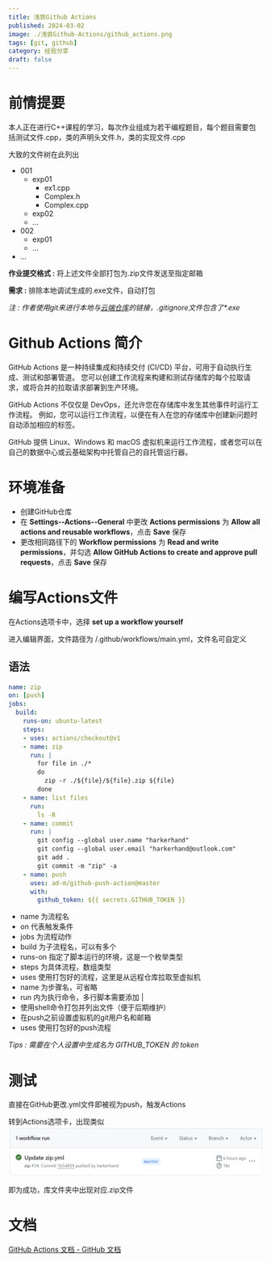 ```yaml
---
title: 浅尝Github Actions
published: 2024-03-02
image: ./浅尝Github-Actions/github_actions.png
tags: [git, github]
category: 经验分享
draft: false
---
```




# 前情提要

本人正在进行C++课程的学习，每次作业组成为若干编程题目，每个题目需要包括测试文件.cpp，类的声明头文件.h，类的实现文件.cpp

大致的文件树在此列出

- 001
  - exp01
    - ex1.cpp
    - Complex.h
    - Complex.cpp
  - exp02
  - ...
- 002
  - exp01
  - ...
- ...

__作业提交格式 :__ 将上述文件全部打包为.zip文件发送至指定邮箱

__需求 :__ 排除本地调试生成的.exe文件，自动打包

_注 : 作者使用git来进行本地与[云端仓库](https://gitee.com/harkerhand/homework2)的链接，.gitignore文件包含了*.exe_



# Github Actions 简介

GitHub Actions 是一种持续集成和持续交付 (CI/CD) 平台，可用于自动执行生成、测试和部署管道。 您可以创建工作流程来构建和测试存储库的每个拉取请求，或将合并的拉取请求部署到生产环境。

GitHub Actions 不仅仅是 DevOps，还允许您在存储库中发生其他事件时运行工作流程。 例如，您可以运行工作流程，以便在有人在您的存储库中创建新问题时自动添加相应的标签。

GitHub 提供 Linux、Windows 和 macOS 虚拟机来运行工作流程，或者您可以在自己的数据中心或云基础架构中托管自己的自托管运行器。



# 环境准备

- 创建GitHub仓库
- 在 **Settings--Actions--General** 中更改 **Actions permissions** 为 **Allow all actions and reusable workflows**，点击 **Save** 保存
- 更改相同路径下的 **Workflow permissions** 为 **Read and write permissions**，并勾选 **Allow GitHub Actions to create and approve pull requests**，点击 **Save** 保存



# 编写Actions文件

在Actions选项卡中，选择 **set up a workflow yourself**

进入编辑界面，文件路径为 /.github/workflows/main.yml，文件名可自定义

## 语法

```yaml
name: zip
on: [push]
jobs:
  build:
    runs-on: ubuntu-latest
    steps:
    - uses: actions/checkout@v1
    - name: zip
      run: |
        for file in ./*
        do
          zip -r ./${file}/${file}.zip ${file}
        done
    - name: list files
      run:
        ls -R
    - name: commit
      run: |
        git config --global user.name "harkerhand"
        git config --global user.email "harkerhand@outlook.com"
        git add .
        git commit -m "zip" -a
    - name: push
      uses: ad-m/github-push-action@master
      with:
        github_token: ${{ secrets.GITHUB_TOKEN }}
```

- name 为流程名
- on 代表触发条件
- jobs 为流程动作
- build 为子流程名，可以有多个
- runs-on 指定了脚本运行的环境，这是一个枚举类型
- steps 为具体流程，数组类型
- uses 使用打包好的流程，这里是从远程仓库拉取至虚拟机
- name 为步骤名，可省略
- run 内为执行命令，多行脚本需要添加 |
- 使用shell命令打包并列出文件（便于后期维护）
- 在push之前设置虚拟机的git用户名和邮箱
- uses 使用打包好的push流程

*Tips : 需要在个人设置中生成名为 GITHUB_TOKEN 的 token*

# 测试

直接在GitHub更改.yml文件即被视为push，触发Actions

转到Actions选项卡，出现类似![actions result](./浅尝Github-Actions/actions_result.png)

即为成功，库文件夹中出现对应.zip文件

# 文档

[GitHub Actions 文档 - GitHub 文档](https://docs.github.com/zh/actions)

